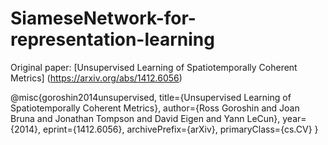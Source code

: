 # SiameseNetwork-for-representation-learning





Original paper:
[Unsupervised Learning of Spatiotemporally Coherent Metrics] (https://arxiv.org/abs/1412.6056)


@misc{goroshin2014unsupervised,
    title={Unsupervised Learning of Spatiotemporally Coherent Metrics},
    author={Ross Goroshin and Joan Bruna and Jonathan Tompson and David Eigen and Yann LeCun},
    year={2014},
    eprint={1412.6056},
    archivePrefix={arXiv},
    primaryClass={cs.CV}
}
